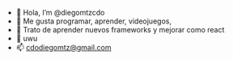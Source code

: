 - 👋 Hola, I’m @diegomtzcdo
- 👀 Me gusta programar, aprender, videojuegos,
- 🌱 Trato de aprender nuevos frameworks y mejorar como react
- 💞️ uwu
- 📫 cdodiegomtz@gmail.com

<!---
diegomtzcdo/diegomtzcdo is a ✨ special ✨ repository because its `README.md` (this file) appears on your GitHub profile.
You can click the Preview link to take a look at your changes.
--->
